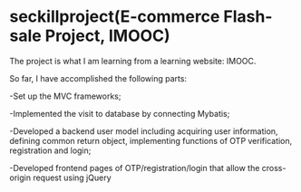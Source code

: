 # seckillproject(E-commerce Flash-sale Project, IMOOC)
The project is what I am learning from a learning website: IMOOC.

So far, I have accomplished the following parts:

-Set up the MVC frameworks;

-Implemented the visit to database by connecting Mybatis;

-Developed a backend user model including acquiring user information, defining common return object, implementing functions of OTP verification, registration and login;

-Developed frontend pages of OTP/registration/login that allow the cross-origin request using jQuery

